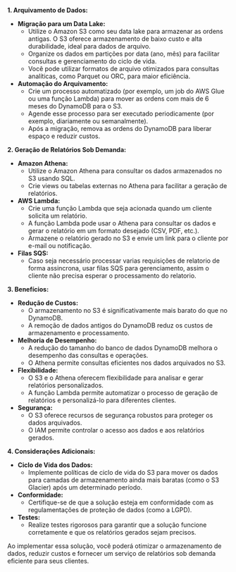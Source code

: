 **1. Arquivamento de Dados:**

* **Migração para um Data Lake:**
  * Utilize o Amazon S3 como seu data lake para armazenar as ordens antigas. O S3 oferece armazenamento de baixo custo e alta durabilidade, ideal para dados de arquivo.
  * Organize os dados em partições por data (ano, mês) para facilitar consultas e gerenciamento do ciclo de vida.
  * Você pode utilizar formatos de arquivo otimizados para consultas analíticas, como Parquet ou ORC, para maior eficiência.
* **Automação do Arquivamento:**
  * Crie um processo automatizado (por exemplo, um job do AWS Glue ou uma função Lambda) para mover as ordens com mais de 6 meses do DynamoDB para o S3.
  * Agende esse processo para ser executado periodicamente (por exemplo, diariamente ou semanalmente).
  * Após a migração, remova as ordens do DynamoDB para liberar espaço e reduzir custos.

**2. Geração de Relatórios Sob Demanda:**

* **Amazon Athena:**
  * Utilize o Amazon Athena para consultar os dados armazenados no S3 usando SQL.
  * Crie views ou tabelas externas no Athena para facilitar a geração de relatórios.
* **AWS Lambda:**
  * Crie uma função Lambda que seja acionada quando um cliente solicita um relatório.
  * A função Lambda pode usar o Athena para consultar os dados e gerar o relatório em um formato desejado (CSV, PDF, etc.).
  * Armazene o relatório gerado no S3 e envie um link para o cliente por e-mail ou notificação.
* **Filas SQS:**
  * Caso seja necessário processar varias requisições de relatorio de forma assincrona, usar filas SQS para gerenciamento, assim o cliente não precisa esperar o processamento do relatorio.

**3. Benefícios:**

* **Redução de Custos:**
  * O armazenamento no S3 é significativamente mais barato do que no DynamoDB.
  * A remoção de dados antigos do DynamoDB reduz os custos de armazenamento e processamento.
* **Melhoria de Desempenho:**
  * A redução do tamanho do banco de dados DynamoDB melhora o desempenho das consultas e operações.
  * O Athena permite consultas eficientes nos dados arquivados no S3.
* **Flexibilidade:**
  * O S3 e o Athena oferecem flexibilidade para analisar e gerar relatórios personalizados.
  * A função Lambda permite automatizar o processo de geração de relatórios e personalizá-lo para diferentes clientes.
* **Segurança:**
  * O S3 oferece recursos de segurança robustos para proteger os dados arquivados.
  * O IAM permite controlar o acesso aos dados e aos relatórios gerados.

**4. Considerações Adicionais:**

* **Ciclo de Vida dos Dados:**
  * Implemente políticas de ciclo de vida do S3 para mover os dados para camadas de armazenamento ainda mais baratas (como o S3 Glacier) após um determinado período.
* **Conformidade:**
  * Certifique-se de que a solução esteja em conformidade com as regulamentações de proteção de dados (como a LGPD).
* **Testes:**
  * Realize testes rigorosos para garantir que a solução funcione corretamente e que os relatórios gerados sejam precisos.

Ao implementar essa solução, você poderá otimizar o armazenamento de dados, reduzir custos e fornecer um serviço de relatórios sob demanda eficiente para seus clientes.
